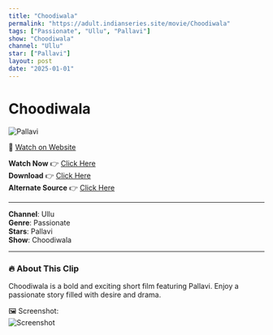 ```yaml
---
title: "Choodiwala"
permalink: "https://adult.indianseries.site/movie/Choodiwala"
tags: ["Passionate", "Ullu", "Pallavi"]
show: "Choodiwala"
channel: "Ullu"
star: ["Pallavi"]
layout: post
date: "2025-01-01"
---
```


# Choodiwala

![Pallavi](https://shorts.desisins.com/wp-content/uploads/2023/11/Choodiwala-Ullu-DesiSins.com_.jpg)

🔗 [Watch on Website](https://adult.indianseries.site/movie/Choodiwala)

**Watch Now** 👉 [Click Here](https://adult.indianseries.site/movie/Choodiwala)  
**Download** 👉 [Click Here](https://adult.indianseries.site/movie/Choodiwala)  
**Alternate Source** 👉 [Click Here](https://adult.indianseries.site/movie/Choodiwala)

---

**Channel**: Ullu  
**Genre**: Passionate  
**Stars**: Pallavi  
**Show**: Choodiwala

---

### 🔥 About This Clip

Choodiwala is a bold and exciting short film featuring Pallavi. Enjoy a passionate story filled with desire and drama.
 
🖼️ Screenshot:  
![Screenshot](https://shorts.desisins.com/wp-content/uploads/2023/11/Choodiwala-Ullu-DesiSins.com_.jpg)
